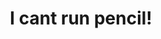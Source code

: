 ---
title: 'I cant run pencil!'
redirect_to:
  - 'https://discuss.pencil2d.org/t/i-cant-run-pencil/1210'
---